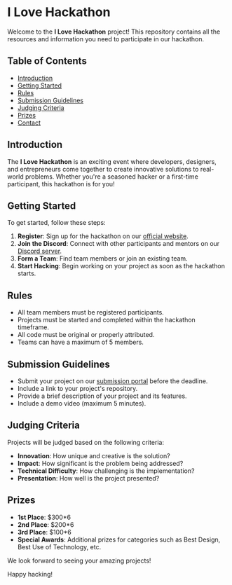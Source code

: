 # I Love Hackathon

Welcome to the **I Love Hackathon** project! This repository contains all the resources and information you need to participate in our hackathon.

## Table of Contents

- [Introduction](#introduction)
- [Getting Started](#getting-started)
- [Rules](#rules)
- [Submission Guidelines](#submission-guidelines)
- [Judging Criteria](#judging-criteria)
- [Prizes](#prizes)
- [Contact](#contact)

## Introduction

The **I Love Hackathon** is an exciting event where developers, designers, and entrepreneurs come together to create innovative solutions to real-world problems. Whether you're a seasoned hacker or a first-time participant, this hackathon is for you!

## Getting Started

To get started, follow these steps:

1. **Register**: Sign up for the hackathon on our [official website](#).
2. **Join the Discord**: Connect with other participants and mentors on our [Discord server](#).
3. **Form a Team**: Find team members or join an existing team.
4. **Start Hacking**: Begin working on your project as soon as the hackathon starts.

## Rules

- All team members must be registered participants.
- Projects must be started and completed within the hackathon timeframe.
- All code must be original or properly attributed.
- Teams can have a maximum of 5 members.

## Submission Guidelines

- Submit your project on our [submission portal](#) before the deadline.
- Include a link to your project's repository.
- Provide a brief description of your project and its features.
- Include a demo video (maximum 5 minutes).

## Judging Criteria

Projects will be judged based on the following criteria:

- **Innovation**: How unique and creative is the solution?
- **Impact**: How significant is the problem being addressed?
- **Technical Difficulty**: How challenging is the implementation?
- **Presentation**: How well is the project presented?

## Prizes

- **1st Place**: $300*6
- **2nd Place**: $200*6
- **3rd Place**: $100*6
- **Special Awards**: Additional prizes for categories such as Best Design, Best Use of Technology, etc.


We look forward to seeing your amazing projects!

Happy hacking!
